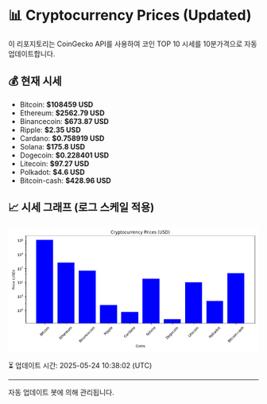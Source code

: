 
# 📊 Cryptocurrency Prices (Updated)

이 리포지토리는 CoinGecko API를 사용하여 코인 TOP 10 시세를 10분가격으로 자동 업데이트합니다.

## 💰 현재 시세
- Bitcoin: **$108459 USD**
- Ethereum: **$2562.79 USD**
- Binancecoin: **$673.87 USD**
- Ripple: **$2.35 USD**
- Cardano: **$0.758919 USD**
- Solana: **$175.8 USD**
- Dogecoin: **$0.228401 USD**
- Litecoin: **$97.27 USD**
- Polkadot: **$4.6 USD**
- Bitcoin-cash: **$428.96 USD**

## 📈 시세 그래프 (로그 스케일 적용)
![Crypto Prices](crypto_prices.png)

⏳ 업데이트 시간: 2025-05-24 10:38:02 (UTC)

---
자동 업데이트 봇에 의해 관리됩니다.
